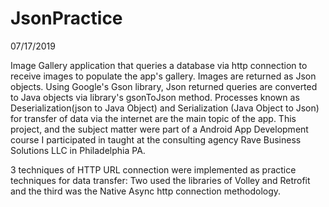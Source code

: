 # JsonPractice

07/17/2019

Image Gallery application that queries a database via http connection to receive images to populate the app's gallery.
Images are returned as Json objects. Using Google's Gson library, Json returned queries are converted to Java objects via
library's gsonToJson method. Processes known as Deserialization(json to Java Object) and Serialization (Java Object to Json) for
transfer of data via the internet are the main topic of the app.  This project, and the subject matter were part of a Android App Development course I participated in taught at the consulting agency Rave Business Solutions LLC in Philadelphia PA.

3 techniques of HTTP URL connection were implemented as practice techniques for data transfer: Two used the libraries of Volley and Retrofit and the third was the Native Async http connection methodology.
 
